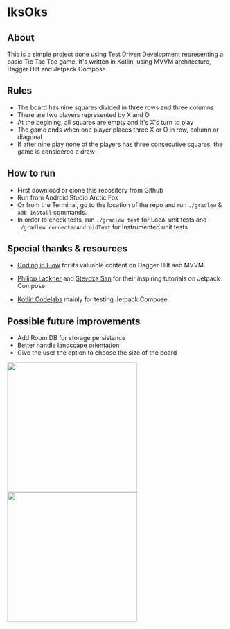 # IksOks



## About

This is a simple project done using Test Driven Development representing a basic Tic Tac Toe game.
It's written in Kotlin, using MVVM architecture, Dagger Hilt and Jetpack Compose. 

## Rules

- The board has nine squares divided in three rows and three columns
- There are two players represented by X and O
- At the begining, all squares are empty and it's X's turn to play
- The game ends when one player places three X or O in row, column or diagonal
- If after nine play none of the players has three consecutive squares, the game is considered a draw

## How to run
- First download or clone this repository from Github
- Run from Android Studio Arctic Fox
- Or from the Terminal, go to the location of the repo and run `./gradlew` & `adb install` commands. 
- In order to check tests, run `./gradlew test` for Local unit tests and `./gradlew connectedAndroidTest` for Instrumented unit tests

## Special thanks & resources

- [Coding in Flow](https://github.com/codinginflow) for its valuable content on Dagger Hilt and MVVM.

- [Philipp Lackner](https://github.com/philipplackner) and [Stevdza San](https://github.com/stevdza-san) for their inspiring tutorials on Jetpack Compose
- [Kotlin Codelabs](https://github.com/googlecodelabs/android-compose-codelabs) mainly for testing Jetpack Compose

## Possible future improvements
- Add Room DB for storage persistance
- Better handle landscape orientation
- Give the user the option to choose the size of the board


<img src="https://i.ibb.co/QCS8HLR/1-xo.jpg" width="300">




<img src="https://i.ibb.co/28bg89C/0-xo.jpg" width="300">

